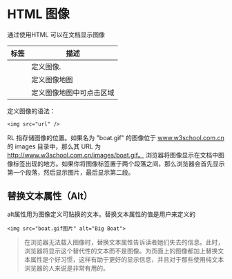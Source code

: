 # HTML 图像

通过使用HTML 可以在文档显示图像

| 标签   | 描述                     |
| ------ | ------------------------ |
| <img>  | 定义图像.                |
| <map>  | 定义图像地图             |
| <area> | 定义图像地图中可点击区域 |

定义图像的语法：

```
<img src="url" />
```

RL 指存储图像的位置。如果名为 "boat.gif" 的图像位于 www.w3school.com.cn 的 images 目录中，那么其 URL 为 http://www.w3school.com.cn/images/boat.gif。
浏览器将图像显示在文档中图像标签出现的地方。如果你将图像标签置于两个段落之间，那么浏览器会首先显示第一个段落，然后显示图片，最后显示第二段。

## 替换文本属性（Alt）

alt属性用为图像定义可贴换的文本。替换文本属性的值是用户来定义的

```
<img src="boat.gif图片" alt="Big Boat">
```

> 在浏览器无法载入图像时，替换文本属性告诉读者她们失去的信息。此时，浏览器将显示这个替代性的文本而不是图像。为页面上的图像都加上替换文本属性是个好习惯，这样有助于更好的显示信息，并且对于那些使用纯文本浏览器的人来说是非常有用的。

